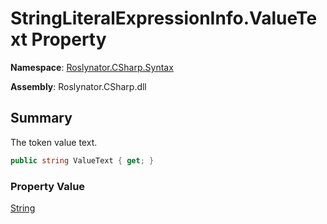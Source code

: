 # StringLiteralExpressionInfo\.ValueText Property

**Namespace**: [Roslynator.CSharp.Syntax](../../README.md)

**Assembly**: Roslynator\.CSharp\.dll

## Summary

The token value text\.

```csharp
public string ValueText { get; }
```

### Property Value

[String](https://docs.microsoft.com/en-us/dotnet/api/system.string)

